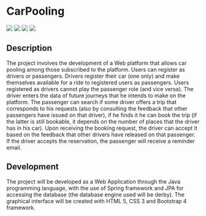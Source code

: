 # CarPooling
![](https://img.shields.io/badge/PROJECT%20TYPE-SCHOOL-blue?style=for-the-badge&logo=google-scholar)
![](https://img.shields.io/badge/LICENSE-UNLICENSE-brightgreen?style=for-the-badge)
![](https://img.shields.io/badge/IDE-NetBeans-lightgray?style=for-the-badge&logo=apache%20netbeans%20ide&logoColor=white)
![](https://img.shields.io/badge/language-Java-lightblue?style=for-the-badge&logo=java&logoColor=red)

##  Description

The project involves the development of a Web platform that allows car pooling among those subscribed to the platform. Users can register as drivers or passengers. Drivers register their car (one only) and make themselves available for a ride to registered users as passengers. Users registered as drivers cannot play the passenger role (and vice versa). The driver enters the data of future journeys that he intends to make on the platform. The passenger can search if some driver offers a trip that corresponds to his requests (also by consulting the feedback that other passengers have issued on that driver), if he finds it he can book the trip (if the latter is still bookable, it depends on the number of places that the driver has in his car). Upon receiving the booking request, the driver can accept it based on the feedback that other drivers have released on that passenger. If the driver accepts the reservation, the passenger will receive a reminder email.

## Development

The project will be developed as a Web Application through the Java programming language, with the use of Spring framework and JPA for accessing the database (the database engine used will be derby). The graphical interface will be created with HTML 5, CSS 3 and Bootstrap 4 framework.
